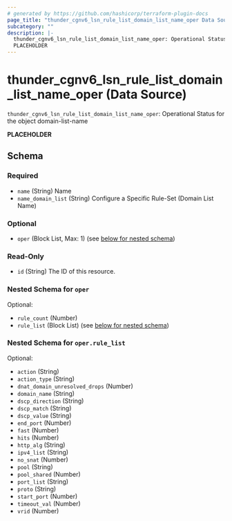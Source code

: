 ```yaml
---
# generated by https://github.com/hashicorp/terraform-plugin-docs
page_title: "thunder_cgnv6_lsn_rule_list_domain_list_name_oper Data Source - terraform-provider-thunder"
subcategory: ""
description: |-
  thunder_cgnv6_lsn_rule_list_domain_list_name_oper: Operational Status for the object domain-list-name
  PLACEHOLDER
---
```


# thunder_cgnv6_lsn_rule_list_domain_list_name_oper (Data Source)

`thunder_cgnv6_lsn_rule_list_domain_list_name_oper`: Operational Status for the object domain-list-name

__PLACEHOLDER__



<!-- schema generated by tfplugindocs -->
## Schema

### Required

- `name` (String) Name
- `name_domain_list` (String) Configure a Specific Rule-Set (Domain List Name)

### Optional

- `oper` (Block List, Max: 1) (see [below for nested schema](#nestedblock--oper))

### Read-Only

- `id` (String) The ID of this resource.

<a id="nestedblock--oper"></a>
### Nested Schema for `oper`

Optional:

- `rule_count` (Number)
- `rule_list` (Block List) (see [below for nested schema](#nestedblock--oper--rule_list))

<a id="nestedblock--oper--rule_list"></a>
### Nested Schema for `oper.rule_list`

Optional:

- `action` (String)
- `action_type` (String)
- `dnat_domain_unresolved_drops` (Number)
- `domain_name` (String)
- `dscp_direction` (String)
- `dscp_match` (String)
- `dscp_value` (String)
- `end_port` (Number)
- `fast` (Number)
- `hits` (Number)
- `http_alg` (String)
- `ipv4_list` (String)
- `no_snat` (Number)
- `pool` (String)
- `pool_shared` (Number)
- `port_list` (String)
- `proto` (String)
- `start_port` (Number)
- `timeout_val` (Number)
- `vrid` (Number)


